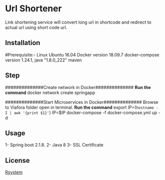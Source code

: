 # Url Shortener

Link shortening service will convert long url in shortcode and redirect to actual url using short code url.

## Installation


#Prerequisite:-
Linux Ubuntu 16.04
Docker version 18.09.7
docker-compose version 1.24.1,
java "1.8.0_222"
maven 
 
## Step

##############Create network in Docker##############
**************Run the command**************
docker network create springapp


##############Start Microservices in Docker##############
Browse to Viafora folder open in terminal.
**************Run the command**************
export IP=(`hostname -I | awk '{print $1}'`)
IP=$IP docker-compose -f docker-compose.yml up -d



## Usage

1- Spring boot 2.1.8.
2- Java 8
3- SSL Certificate


## License
[Rsystem](https://www.rsystems.com/)
